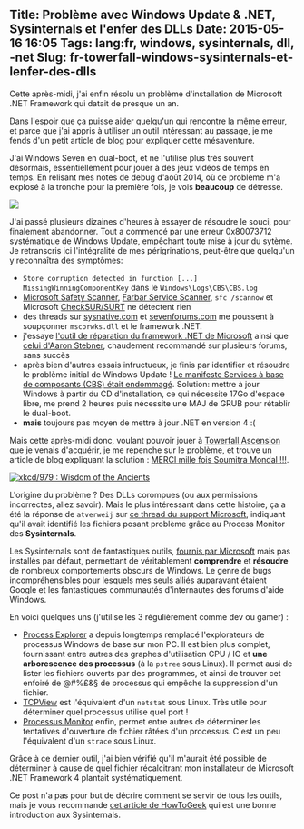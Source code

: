 Title: Problème avec Windows Update & .NET, Sysinternals et l'enfer des DLLs
Date: 2015-05-16 16:05
Tags: lang:fr, windows, sysinternals, dll, -net
Slug: fr-towerfall-windows-sysinternals-et-lenfer-des-dlls
---
Cette après-midi, j'ai enfin résolu un problème d'installation de Microsoft .NET Framework qui datait de presque un an.

Dans l'espoir que ça puisse aider quelqu'un qui rencontre la même erreur, et parce que j'ai appris à utiliser un outil intéressant au passage, je me fends d'un petit article de blog pour expliquer cette mésaventure.

J'ai Windows Seven en dual-boot, et ne l'utilise plus très souvent désormais, essentiellement pour jouer à des jeux vidéos de temps en temps.
En relisant mes notes de debug d'août 2014, où ce problème m'a explosé à la tronche pour la première fois, je vois **beaucoup** de détresse.

<img src="https://chezsoi.org/lucas/wwcb/photos/computer-smash-Mark-Wahlberg-angry.gif">

J'ai passé plusieurs dizaines d'heures à essayer de résoudre le souci, pour finalement abandonner.
Tout a commencé par une erreur 0x80073712 systématique de Windows Update, empêchant toute mise à jour du sytème. Je retranscris ici l'intégralité de mes périgrinations, peut-être que quelqu'un y reconnaîtra des symptômes:

- `Store corruption detected in function [...] MissingWinningComponentKey` dans le `Windows\Logs\CBS\CBS.log`
- [Microsoft Safety Scanner](http://www.microsoft.com/security/scanner/en-us/default.aspx), [Farbar Service Scanner](http://www.bleepingcomputer.com/download/farbar-service-scanner/dl/62), `sfc /scannow` et Microsoft [CheckSUR/SURT](https://www.microsoft.com/en-us/download/details.aspx?id=20858) ne détectent rien
- des threads sur [sysnative.com](http://www.sysnative.com) et [sevenforums.com](http://www.sevenforums.com) me poussent à soupçonner `mscorwks.dll` et le framework .NET.
- j'essaye [l'outil de réparation du framework .NET de Microsoft](http://support.microsoft.com/kb/2698555) ainsi que [celui d'Aaron Stebner](http://blogs.msdn.com/b/astebner/archive/2008/10/13/8999004.aspx), chaudement recommandé sur plusieurs forums, sans succès
- après bien d'autres essais infructueux, je finis par identifier et résoudre le problème initial de Windows Update ! [Le manifeste Services à base de composants (CBS) était endommagé](http://support.microsoft.com/kb/957310/fr). Solution: mettre à jour Windows à partir du CD d'installation, ce qui nécessite 17Go d'espace libre, me prend 2 heures puis nécessite une MAJ de GRUB pour rétablir le dual-boot.
- **mais** toujours pas moyen de mettre à jour .NET en version 4 :(

Mais cette après-midi donc, voulant pouvoir jouer à [Towerfall Ascension](http://store.steampowered.com/app/251470) que je venais d'acquérir, je me repenche sur le problème, et trouve un article de blog expliquant la solution : [MERCI mille fois Soumitra Mondal !!!](http://blogs.msdn.com/b/vsnetsetup/archive/2013/09/30/error-25003-error-occurred-while-initializing-fusion.aspx).

<a href="https://xkcd.com/979/"><img src="http://imgs.xkcd.com/comics/wisdom_of_the_ancients.png" title="xkcd/979 : Wisdom of the Ancients"></a>

L'origine du problème ? Des DLLs corompues (ou aux permissions incorrectes, allez savoir).
Mais le plus intéressant dans cette histoire, ça a été la réponse de `atverweij` sur [ce thread du support Microsoft](https://social.msdn.microsoft.com/Forums/vstudio/en-US/ae70d0f8-2dcb-4ff5-9d9f-94efd30455c3/incorrect-function-during-install-of-net-40-on-windows-2008-x64-sp2), indiquant qu'il avait identifié les fichiers posant problème grâce au Process Monitor des **Sysinternals**.

Les Sysinternals sont de fantastiques outils, [fournis par Microsoft](https://technet.microsoft.com/en-us/sysinternals/bb545021.aspx) mais pas installés par défaut, permettant de véritablement **comprendre** et **résoudre** de nombreux comportements obscurs de Windows. Le genre de bugs incompréhensibles pour lesquels mes seuls alliés auparavant étaient Google et les fantastiques communautés d'internautes des forums d'aide Windows.

En voici quelques uns (j'utilise les 3 régulièrement comme dev ou gamer) :

- [Process Explorer](https://technet.microsoft.com/en-us/sysinternals/bb896653) a depuis longtemps remplacé l'explorateurs de processus Windows de base sur mon PC. Il est bien plus complet, fournissant entre autres des graphes d'utilisation CPU / IO et **une arborescence des processus** (à la `pstree` sous Linux). Il permet ausi de lister les fichiers ouverts par des programmes, et ainsi de trouver cet enfoiré de @#%£&§ de processus qui empêche la suppression d'un fichier.
- [TCPView](https://technet.microsoft.com/en-us/sysinternals/bb897437) est l'équivalent d'un `netstat` sous Linux. Très utile pour déterminer quel processus utilise quel port !
- [Processus Monitor](https://technet.microsoft.com/en-us/sysinternals/bb896645) enfin, permet entre autres de déterminer les tentatives d'ouverture de fichier râtées d'un processus. C'est un peu l'équivalent d'un `strace` sous Linux.

Grâce à ce dernier outil, j'ai bien vérifié qu'il m'aurait été possible de déterminer à cause de quel fichier récalcitrant mon installateur de Microsoft .NET Framework 4 plantait systématiquement.

Ce post n'a pas pour but de décrire comment se servir de tous les outils, mais je vous recommande [cet article de HowToGeek](http://www.howtogeek.com/school/sysinternals-pro/lesson1/) qui est une bonne introduction aux Sysinternals.